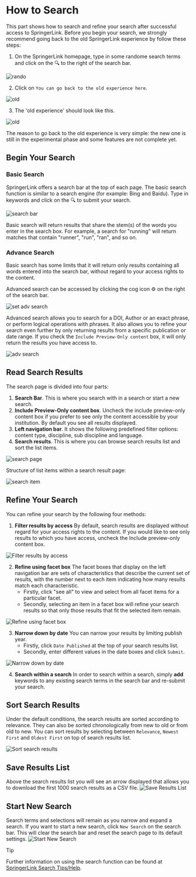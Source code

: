 # How to Search
This part shows how to search and refine your search after successful access to SpringerLink. Before you begin your search, we strongly recommend going back to the old SpringerLink experience by follow these steps:
1. On the SpringerLink homepage, type in some randome search terms and click on the :mag: to the right of the search bar.

![rando](/_media/random.png 'SpringerLink homepage')

2. Click on `You can go back to the old experience here`.

![old](/_media/old.png 'Go back to the old experience')

3. The 'old experience' should look like this.

![old](/_media/oldex.png 'SpringerLink search page')

The reason to go back to the old experience is very simple: the new one is still in the experimental phase and some features are not complete yet.

## Begin Your Search

### Basic Search
SpringerLink offers a search bar at the top of each page. The basic search function is similar to a search engine (for example: Bing and Baidu). Type in keywords and click on the :mag: to submit your search. 

![search bar](/_media/bar.png 'search bar')

Basic search will return results that share the stem(s) of the words you enter in the search box. For example, a search for "running" will return matches that contain "runner", "run", "ran", and so on.

### Advance Search
Basic search has some limits that it will return only results containing all words entered into the search bar, without regard to your access rights to the content. 

Advanced search can be accessed by clicking the cog icon :gear: on the right of the search bar.

![set adv search](/_media/adv.png 'Open the advanced search')

Advanced search allows you to search for a DOI, Author or an exact phrase, or perform logical operations with phrases. It also allows you to refine your search even further by only returning results from a specific publication or date range. If you check the `Include Preview-Only content` box, it will only return the results you have access to.

![adv search](/_media/advancesearch.png 'The Advance Search Form')

## Read Search Results
The search page is divided into four parts:
1. **Search Bar**. This is where you search with in a search or start a new search.
2. **Include Preview-Only content box**. Uncheck the include preview-only content box if you prefer to see only the content accessible by your institution. By default you see all results displayed.
3. **Left navigation bar**. It shows the following predefined filter options: content type, discipline, sub discipline and language.
4. **Search results**. This is where you can browse search results list and sort the list items.

![search page](/_media/searchpage.png 'Search page')

Structure of list items within a search result page:

![search item](/_media/item.png 'Search items')

## Refine Your Search
You can refine your search by the following four methods:
1. **Filter results by access** By default, search results are displayed without regard for your access rights to the content. If you would like to see only results to which you have access, uncheck the Include preview-only content box. 

![](/_media/checkbox.png 'Filter results by access')

2. **Refine using facet box** The facet boxes that display on the left navigation bar are sets of characteristics that describe the current set of results, with the number next to each item indicating how many results match each characteristic.   
    - Firstly, click "see all" to view and select from all facet items for a particular facet.   
    - Secondly, selecting an item in a facet box will refine your search results so that only those results that fit the selected item remain.

![](/_media/facet.png 'Refine using facet box')

3. **Narrow down by date** You can narrow your results by limiting publish year.   
    - Firstly, click `Date Published` at the top of your search results list.   
    - Secondly, enter different values in the date boxes and click `Submit`.

![](/_media/date.png 'Narrow down by date')

4. **Search within a search** In order to search within a search, simply **add** keywords to any existing search terms in the search bar and re-submit your search.

## Sort Search Results
Under the default conditions, the search results are sorted according to relevance. They can also be sorted chronologically from new to old or from old to new. You can sort results by selecting between `Relevance`, `Newest First` and `Oldest First` on top of search results list.

![](/_media/sort.png 'Sort search results')

## Save Results List
Above the search results list you will see an arrow displayed that allows you to download the first 1000 search results as a CSV file.
![](/_media/dl.png 'Save Results List')

## Start New Search
Search terms and selections will remain as you narrow and expand a search. If you want to start a new search, click `New Search` on the search bar. This will clear the search bar and reset the search page to its default settings.
![](/_media/new.png 'Start New Search')

> [!TIP]
> Further information on using the search function can be found at [SpringerLink Search Tips/Help](https://link.springer.com/searchhelp).